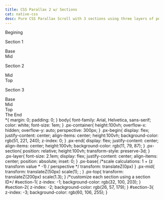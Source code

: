 ```yaml
---
title: CSS Parallax 2 w/ Sections
cat: native-css
desc: Pure CSS Parallax Scroll with 3 sections using three layers of perspective. Base, Mid & Top 
---
```


<html-code><div class="px-container">
  <div class="px-section px-begin">Begining</div>
  <div class="px-section" id="section-1">
    <p>Section 1<p>
    <div class="px-layer px-base">Base</div>
    <div class="px-layer px-mid">Mid</div>
  </div>
  <div class="px-section" id="section-2">
    <p>Section 2<p>
    <div class="px-layer px-mid">Mid</div>
    <div class="px-layer px-top">Top</div>
  </div>
  <div class="px-section" id="section-3">
    <p>Section 3<p>
    <div class="px-layer px-base">Base</div>
    <div class="px-layer px-mid">Mid</div>
    <div class="px-layer px-top">Top</div>
  </div>
  <div class="px-section px-end">The End</div>
</div>
</html-code>
<css-code>*{
  margin: 0;
  padding: 0;
}
body{
  font-family: Arial, Helvetica, sans-serif;
  color: white;
  font-size: 1em;
}
.px-container{
  height:100vh;
  overflow-x: hidden;
  overflow-y: auto;
  perspective: 300px;
}
.px-begin{
  display: flex;
  justify-content: center;
  align-items: center;
  height:100vh;
  background-color: rgb(51, 221, 240); 
  z-index: 0;
}
.px-end{
  display: flex;
  justify-content: center;
  align-items: center;
  height:100vh;
  background-color: rgb(11, 79, 87); 
}
.px-section{ 
  position: relative;
  height:100vh;
  transform-style: preserve-3d;
}
.px-layer{ 
  font-size: 2.1em;
  display: flex;
  justify-content: center;
  align-items: center;
  position: absolute;
  inset: 0;
}
.px-base{
  /*scale calculations: 1 + (z transform value * -1) / perspective */
  transform: translateZ(0px)
}
.px-mid{
  transform: translateZ(50px) scale(1); ;
}
.px-top{
   transform: translateZ(200px) scale(1.3);
}
/*customize each section using a section ID*/
#section-1{
  z-index: -1;   
  background-color: rgb(32, 100, 203); 
}
#section-2{
  z-index: -2; 
   background-color: rgb(26, 57, 179); 
}
#section-3{
  z-index: -3; 
   background-color: rgb(60, 106, 255); 
}
</css-code>



